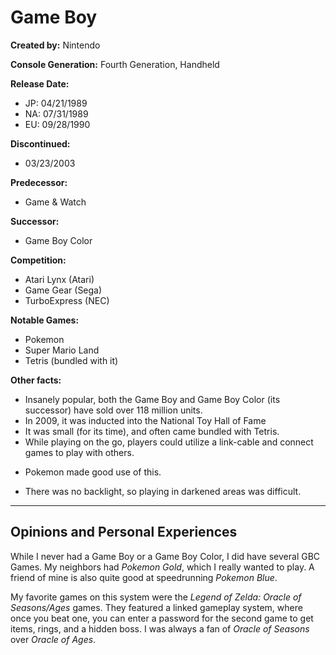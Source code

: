 # Game Boy

**Created by:** Nintendo

**Console Generation:** Fourth Generation, Handheld

**Release Date:**
* JP: 04/21/1989
* NA: 07/31/1989
* EU: 09/28/1990

**Discontinued:**
* 03/23/2003

**Predecessor:**
* Game & Watch

**Successor:**
* Game Boy Color

**Competition:**
* Atari Lynx (Atari)
* Game Gear (Sega)
* TurboExpress (NEC)

**Notable Games:**
* Pokemon
* Super Mario Land
* Tetris (bundled with it)

**Other facts:**
* Insanely popular, both the Game Boy and Game Boy Color (its successor) have sold over 118 million units.
* In 2009, it was inducted into the National Toy Hall of Fame
* It was small (for its time), and often came bundled with Tetris.
* While playing on the go, players could utilize a link-cable and connect games to play with others.
 + Pokemon made good use of this.
* There was no backlight, so playing in darkened areas was difficult.

---

## Opinions and Personal Experiences
While I never had a Game Boy or a Game Boy Color, I did have several GBC Games. My neighbors had *Pokemon Gold*, which I really wanted to play. A friend of mine is also quite good at speedrunning *Pokemon Blue*.

My favorite games on this system were the *Legend of Zelda: Oracle of Seasons/Ages* games. They featured a linked gameplay system, where once you beat one, you can enter a password for the second game to get items, rings, and a hidden boss. I was always a fan of *Oracle of Seasons* over *Oracle of Ages*.
